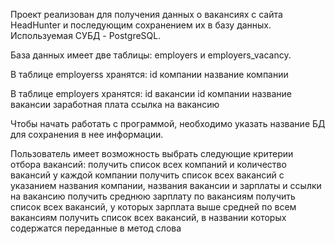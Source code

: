 Проект реализован для получения данных о вакансиях с сайта HeadHunter и последующим сохранением их в базу данных. Используемая СУБД - PostgreSQL.

База данных имеет две таблицы: employers и employers_vacancy. 

В таблице employerss хранятся:
id компании
название компании

В таблице employers хранятся:
id вакансии
id компании
название вакансии
заработная плата
ссылка на вакансию

Чтобы начать работать с программой, необходимо указать название БД для сохранения в нее информации.

Пользователь имеет возможность выбрать следующие критерии отбора вакансий:
получить список всех компаний и количество вакансий у каждой компании
получить список всех вакансий с указанием названия компании, названия вакансии и зарплаты и ссылки на вакансию
получить среднюю зарплату по вакансиям
получить список всех вакансий, у которых зарплата выше средней по всем вакансиям
получить список всех вакансий, в названии которых содержатся переданные в метод слова
